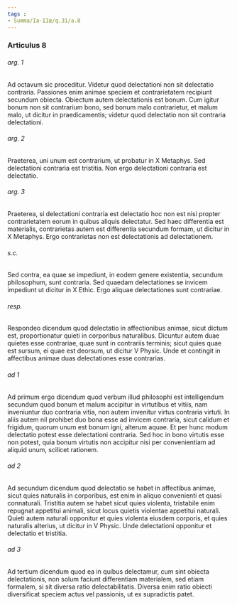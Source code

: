 ```yaml
---
tags : 
- Summa/Ia-IIæ/q.31/a.8
---
```


### Articulus 8

###### arg. 1
Ad octavum sic proceditur. Videtur quod delectationi non sit delectatio contraria. Passiones enim animae speciem et contrarietatem recipiunt secundum obiecta. Obiectum autem delectationis est bonum. Cum igitur bonum non sit contrarium bono, sed bonum malo contrarietur, et malum malo, ut dicitur in praedicamentis; videtur quod delectatio non sit contraria delectationi.

###### arg. 2
Praeterea, uni unum est contrarium, ut probatur in X Metaphys. Sed delectationi contraria est tristitia. Non ergo delectationi contraria est delectatio.

###### arg. 3
Praeterea, si delectationi contraria est delectatio hoc non est nisi propter contrarietatem eorum in quibus aliquis delectatur. Sed haec differentia est materialis, contrarietas autem est differentia secundum formam, ut dicitur in X Metaphys. Ergo contrarietas non est delectationis ad delectationem.

###### s.c.
Sed contra, ea quae se impediunt, in eodem genere existentia, secundum philosophum, sunt contraria. Sed quaedam delectationes se invicem impediunt ut dicitur in X Ethic. Ergo aliquae delectationes sunt contrariae.

###### resp.
Respondeo dicendum quod delectatio in affectionibus animae, sicut dictum est, proportionatur quieti in corporibus naturalibus. Dicuntur autem duae quietes esse contrariae, quae sunt in contrariis terminis; sicut quies quae est sursum, ei quae est deorsum, ut dicitur V Physic. Unde et contingit in affectibus animae duas delectationes esse contrarias.

###### ad 1
Ad primum ergo dicendum quod verbum illud philosophi est intelligendum secundum quod bonum et malum accipitur in virtutibus et vitiis, nam inveniuntur duo contraria vitia, non autem invenitur virtus contraria virtuti. In aliis autem nil prohibet duo bona esse ad invicem contraria, sicut calidum et frigidum, quorum unum est bonum igni, alterum aquae. Et per hunc modum delectatio potest esse delectationi contraria. Sed hoc in bono virtutis esse non potest, quia bonum virtutis non accipitur nisi per convenientiam ad aliquid unum, scilicet rationem.

###### ad 2
Ad secundum dicendum quod delectatio se habet in affectibus animae, sicut quies naturalis in corporibus, est enim in aliquo convenienti et quasi connaturali. Tristitia autem se habet sicut quies violenta, tristabile enim repugnat appetitui animali, sicut locus quietis violentae appetitui naturali. Quieti autem naturali opponitur et quies violenta eiusdem corporis, et quies naturalis alterius, ut dicitur in V Physic. Unde delectationi opponitur et delectatio et tristitia.

###### ad 3
Ad tertium dicendum quod ea in quibus delectamur, cum sint obiecta delectationis, non solum faciunt differentiam materialem, sed etiam formalem, si sit diversa ratio delectabilitatis. Diversa enim ratio obiecti diversificat speciem actus vel passionis, ut ex supradictis patet.

